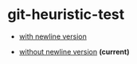 # git-heuristic-test

- [with newline version](https://github.com/kwoncharles/git-heuristic-test-with-newline)

- [without newline version](https://github.com/kwoncharles/git-heuristic-test-without-newline) **(current)**
